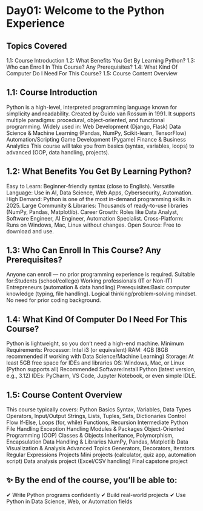 # Day01: Welcome to the Python Experience

## Topics Covered
1.1: Course Introduction
1.2: What Benefits You Get By Learning Python?
1.3: Who can Enroll In This Course? Any Prerequisites?
1.4: What Kind Of Computer Do I Need For This Course?
1.5: Course Content Overview

## 1.1: Course Introduction
Python is a high-level, interpreted programming language known for simplicity and readability.
Created by Guido van Rossum in 1991.
It supports multiple paradigms: procedural, object-oriented, and functional programming.
Widely used in:
Web Development (Django, Flask)
Data Science & Machine Learning (Pandas, NumPy, Scikit-learn, TensorFlow)
Automation/Scripting
Game Development (Pygame)
Finance & Business Analytics
This course will take you from basics (syntax, variables, loops) to advanced (OOP, data handling, projects).

## 1.2: What Benefits You Get By Learning Python?
Easy to Learn: Beginner-friendly syntax (close to English).
Versatile Language: Use in AI, Data Science, Web Apps, Cybersecurity, Automation.
High Demand: Python is one of the most in-demand programming skills in 2025.
Large Community & Libraries: Thousands of ready-to-use libraries (NumPy, Pandas, Matplotlib).
Career Growth: Roles like Data Analyst, Software Engineer, AI Engineer, Automation Specialist.
Cross-Platform: Runs on Windows, Mac, Linux without changes.
Open Source: Free to download and use.

## 1.3: Who Can Enroll In This Course? Any Prerequisites?
Anyone can enroll — no prior programming experience is required.
Suitable for:Students (school/college)
Working professionals (IT or Non-IT)
Entrepreneurs (automation & data handling)
Prerequisites:Basic computer knowledge (typing, file handling).
Logical thinking/problem-solving mindset.
No need for prior coding background.

## 1.4: What Kind Of Computer Do I Need For This Course?
Python is lightweight, so you don’t need a high-end machine.
Minimum Requirements:
Processor: Intel i3 (or equivalent)
RAM: 4GB (8GB recommended if working with Data Science/Machine Learning)
Storage: At least 5GB free space for IDEs and libraries
OS: Windows, Mac, or Linux (Python supports all)
Recommended Software:Install Python (latest version, e.g., 3.12)
IDEs: PyCharm, VS Code, Jupyter Notebook, or even simple IDLE.

## 1.5: Course Content Overview
This course typically covers:
Python Basics
Syntax, Variables, Data Types
Operators, Input/Output
Strings, Lists, Tuples, Sets, Dictionaries
Control Flow
If-Else, Loops (for, while)
Functions, Recursion
Intermediate Python
File Handling
Exception Handling
Modules & Packages
Object-Oriented Programming (OOP)
Classes & Objects
Inheritance, Polymorphism, Encapsulation
Data Handling & Libraries
NumPy, Pandas, Matplotlib
Data Visualization & Analysis
Advanced Topics
Generators, Decorators, Iterators
Regular Expressions
Projects
Mini projects (calculator, quiz app, automation script)
Data analysis project (Excel/CSV handling)
Final capstone project

## ✨ By the end of the course, you’ll be able to:
✔ Write Python programs confidently
✔ Build real-world projects
✔ Use Python in Data Science, Web, or Automation fields



